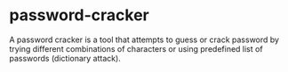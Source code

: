 # password-cracker
A password cracker is a tool that attempts to guess or crack password by trying different combinations of characters or using predefined list of passwords (dictionary attack).
